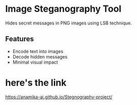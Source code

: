 # Image Steganography Tool  
Hides secret messages in PNG images using LSB technique.

## Features
- Encode text into images
- Decode hidden messages
- Minimal visual impact

# here's the link
https://anamika-ai.github.io/Stegnography-project/
